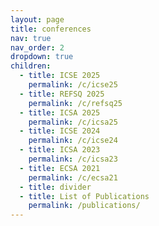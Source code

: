 ```yaml
---
layout: page
title: conferences
nav: true
nav_order: 2
dropdown: true
children:
  - title: ICSE 2025
    permalink: /c/icse25
  - title: REFSQ 2025
    permalink: /c/refsq25
  - title: ICSA 2025
    permalink: /c/icsa25
  - title: ICSE 2024
    permalink: /c/icse24
  - title: ICSA 2023
    permalink: /c/icsa23
  - title: ECSA 2021
    permalink: /c/ecsa21
  - title: divider
  - title: List of Publications
    permalink: /publications/
---
```

